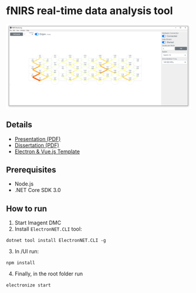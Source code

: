 # fNIRS real-time data analysis tool

![](report/app.png)

## Details

- [Presentation (PDF)](report/presentation.pdf)  
- [Dissertation (PDF)](report/report.pdf)  
- [Electron & Vue.js Template](https://github.com/johndab/electron.net-vue)

## Prerequisites
- Node.js
- .NET Core SDK 3.0

## How to run

1. Start Imagent DMC
2. Install `ElectronNET.CLI` tool:
```
dotnet tool install ElectronNET.CLI -g
```
3. In /UI run:
```
npm install
```
4. Finally, in the root folder run 
```
electronize start
```